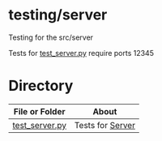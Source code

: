 # testing/server

Testing for the src/server

Tests for [test_server.py](./test_server.py) require ports 12345

# Directory
|   File or Folder | About |
|   ---            | ---   |
| [test_server.py](./test_server.py) | Tests for [Server](../../src/server/server.py) |